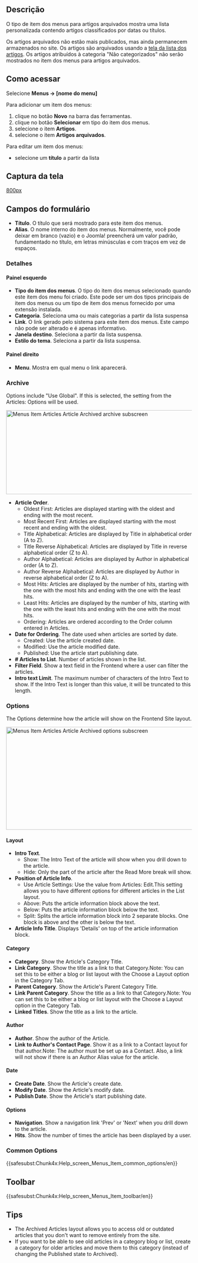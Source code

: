 <!-- Filename: Help4.x:Menu_Item:_Article_Archived / Display title:   Item dos menus: Artigos arquivados -->

## Descrição

O tipo de item dos menus para artigos arquivados mostra uma lista
personalizada contendo artigos classificados por datas ou títulos.

Os artigos arquivados não estão mais publicados, mas ainda permanecem
armazenados no site. Os artigos são arquivados usando a <a
href="https://docs.joomla.org/index.php?title=Help4.x:Articles/pt-br&amp;action=edit&amp;redlink=1"
class="new" title="Help4.x:Articles/pt-br (page does not exist)">tela da
lista dos artigos</a>. Os artigos atribuídos à categoria "Não
categorizados" não serão mostrados no item dos menus para artigos
arquivados.

## Como acessar
Selecione **Menus → \[nome do menu\]**

Para adicionar um item dos menus:

1.  clique no botão **Novo** na barra das ferramentas.
2.  clique no botão **Selecionar** em tipo do item dos menus.
3.  selecione o item **Artigos**.
4.  selecione o item **Artigos arquivados**.

Para editar um item dos menus:

- selecione um **título** a partir da lista

## Captura da tela

<a
href="https://docs.joomla.org/index.php?title=Special:Upload&amp;wpDestFile=Help-4x-Menus-Item-Articles-Article-Archived-screen-pt-br.png"
class="new"
title="File:Help-4x-Menus-Item-Articles-Article-Archived-screen-pt-br.png">800px</a>

## Campos do formulário

- **Título**. O título que será mostrado para este item dos menus.
- **Alias**. O nome interno do item dos menus. Normalmente, você pode
  deixar em branco (vazio) e o Joomla! preencherá um valor padrão,
  fundamentado no título, em letras minúsculas e com traços em vez de
  espaços.

### Detalhes

#### Painel esquerdo

- **Tipo do item dos menus**. O tipo do item dos menus selecionado
  quando este item dos menu foi criado. Este pode ser um dos tipos
  principais de item dos menus ou um tipo de item dos menus fornecido
  por uma extensão instalada.
- **Categoria**. Seleciona uma ou mais categorias a partir da lista
  suspensa
- **Link**. O link gerado pelo sistema para este item dos menus. Este
  campo não pode ser alterado e é apenas informativo.
- **Janela destino**. Seleciona a partir da lista suspensa.
- **Estilo do tema**. Seleciona a partir da lista suspensa.

#### Painel direito

- **Menu**. Mostra em qual menu o link aparecerá.

### Archive

Options include "Use Global". If this is selected, the setting from the
Articles: Options
will be used.


<img
src="https://docs.joomla.org/images/thumb/b/ba/Help-4x-Menus-Item-Articles-Article-Archived-archive-subscreen-en.png/600px-Help-4x-Menus-Item-Articles-Article-Archived-archive-subscreen-en.png"
decoding="async"
srcset="https://docs.joomla.org/images/thumb/b/ba/Help-4x-Menus-Item-Articles-Article-Archived-archive-subscreen-en.png/900px-Help-4x-Menus-Item-Articles-Article-Archived-archive-subscreen-en.png 1.5x, https://docs.joomla.org/images/thumb/b/ba/Help-4x-Menus-Item-Articles-Article-Archived-archive-subscreen-en.png/1200px-Help-4x-Menus-Item-Articles-Article-Archived-archive-subscreen-en.png 2x"
data-file-width="2880" data-file-height="1092" width="600" height="228"
alt="Menus Item Articles Article Archived archive subscreen" />

- **Article Order**.
  - Oldest First: Articles are displayed starting with the oldest and
    ending with the most recent.
  - Most Recent First: Articles are displayed starting with the most
    recent and ending with the oldest.
  - Title Alphabetical: Articles are displayed by Title in alphabetical
    order (A to Z).
  - Title Reverse Alphabetical: Articles are displayed by Title in
    reverse alphabetical order (Z to A).
  - Author Alphabetical: Articles are displayed by Author in
    alphabetical order (A to Z).
  - Author Reverse Alphabetical: Articles are displayed by Author in
    reverse alphabetical order (Z to A).
  - Most Hits: Articles are displayed by the number of hits, starting
    with the one with the most hits and ending with the one with the
    least hits.
  - Least Hits: Articles are displayed by the number of hits, starting
    with the one with the least hits and ending with the one with the
    most hits.
  - Ordering: Articles are ordered according to the Order column entered
    in
    Articles.
- **Date for Ordering**. The date used when articles are sorted by date.
  - Created: Use the article created date.
  - Modified: Use the article modified date.
  - Published: Use the article start publishing date.
- **\# Articles to List**. Number of articles shown in the list.
- **Filter Field**. Show a text field in the Frontend where a user can
  filter the articles.
- **Intro text Limit**. The maximum number of characters of the Intro
  Text to show. If the Intro Text is longer than this value, it will be
  truncated to this length.

### Options

The Options determine how the article will show on the Frontend Site
layout.

<img
src="https://docs.joomla.org/images/thumb/a/a4/Help-4x-Menus-Item-Articles-Article-Archived-options-subscreen-en.png/600px-Help-4x-Menus-Item-Articles-Article-Archived-options-subscreen-en.png"
decoding="async"
srcset="https://docs.joomla.org/images/thumb/a/a4/Help-4x-Menus-Item-Articles-Article-Archived-options-subscreen-en.png/900px-Help-4x-Menus-Item-Articles-Article-Archived-options-subscreen-en.png 1.5x, https://docs.joomla.org/images/thumb/a/a4/Help-4x-Menus-Item-Articles-Article-Archived-options-subscreen-en.png/1200px-Help-4x-Menus-Item-Articles-Article-Archived-options-subscreen-en.png 2x"
data-file-width="2880" data-file-height="1340" width="600" height="279"
alt="Menus Item Articles Article Archived options subscreen" />

#### Layout

- **Intro Text**.
  - Show: The Intro Text of the article will show when you drill down to
    the article.
  - Hide: Only the part of the article after the Read More break will
    show.
- **Position of Article Info**.
  - Use Article Settings: Use the value from Articles: Edit.This
    setting allows you to have different options for different articles
    in the List layout.
  - Above: Puts the article information block above the text.
  - Below: Puts the article information block below the text.
  - Split: Splits the article information block into 2 separate blocks.
    One block is above and the other is below the text.
- **Article Info Title**. Displays 'Details' on top of the article
  information block.

#### Category

- **Category**. Show the Article's Category Title.
- **Link Category**. Show the title as a link to that Category.Note: You
  can set this to be either a blog or list layout with the Choose a Layout
  option in the Category Tab.
- **Parent Category**. Show the Article's Parent Category Title.
- **Link Parent Category**. Show the title as a link to that
  Category.Note: You can set this to be either a blog or list layout
  with the Choose a Layout
  option in the Category Tab.
- **Linked Titles**. Show the title as a link to the article.

#### Author

- **Author**. Show the author of the Article.
- **Link to Author's Contact Page**. Show it as a link to a Contact
  layout for that author.Note: The author must be set up as a
  Contact.
  Also, a link will not show if there is an Author Alias
  value for the article.

#### Date

- **Create Date**. Show the Article's create date.
- **Modify Date**. Show the Article's modify date.
- **Publish Date**. Show the Article's start publishing date.

#### Options

- **Navigation**. Show a navigation link 'Prev' or 'Next' when you drill
  down to the article.
- **Hits**. Show the number of times the article has been displayed by a
  user.

### Common Options

{{safesubst:Chunk4x:Help_screen_Menus_Item_common_options/en}}

## Toolbar

{{safesubst:Chunk4x:Help_screen_Menus_Item_toolbar/en}}

## Tips

- The Archived Articles layout allows you to access old or outdated
  articles that you don't want to remove entirely from the site.
- If you want to be able to see old articles in a category blog or list,
  create a category for older articles and move them to this category
  (instead of changing the Published state to Archived).
